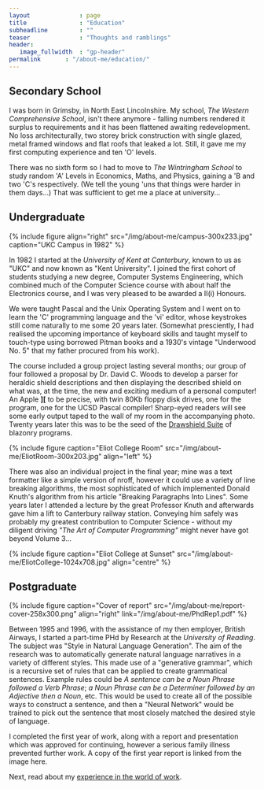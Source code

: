 ```yaml
---
layout              : page
title               : "Education"
subheadline         : ""
teaser              : "Thoughts and ramblings"
header:
   image_fullwidth  : "gp-header"
permalink       : "/about-me/education/"
---
```

Secondary School
----------------

I was born in Grimsby, in North East Lincolnshire. My school, _The Western Comprehensive School_, isn't there anymore - falling numbers rendered it surplus to requirements and it has been flattened awaiting redevelopment. No loss architecturally, two storey brick construction with single glazed, metal framed windows and flat roofs that leaked a lot. Still, it gave me my first computing experience and ten 'O' levels.

There was no sixth form so I had to move to _The Wintringham School_ to study random 'A' Levels in Economics, Maths, and Physics, gaining a 'B and two 'C's respectively. (We tell the young 'uns that things were harder in them days...) That was sufficient to get me a place at university...

Undergraduate
-------------

{% include figure align="right" src="/img/about-me/campus-300x233.jpg" caption="UKC Campus in 1982" %}

In 1982 I started at the _University of Kent at Canterbury_, known to us as "UKC" and now known as "Kent University". I joined the first cohort of students studying a new degree, Computer Systems Engineering, which combined much of the Computer Science course with about half the Electronics course, and I was very pleased to be awarded a II(i) Honours.

We were taught Pascal and the Unix Operating System and I went on to learn the 'C' programming language and the 'vi' editor, whose keystrokes still come naturally to me some 20 years later. (Somewhat presciently, I had realised the upcoming importance of keyboard skills and taught myself to touch-type using borrowed Pitman books and a 1930's vintage "Underwood No. 5" that my father procured from his work).

The course included a group project lasting several months; our group of four followed a proposal by Dr. David C. Woods to develop a parser for heraldic shield descriptions and then displaying the described shield on what was, at the time, the new and exciting medium of a personal computer! An Apple **\]\[** to be precise, with twin 80Kb floppy disk drives, one for the program, one for the UCSD Pascal compiler! Sharp-eyed readers will see some early output taped to the wall of my room in the accompanying photo. Twenty years later this was to be the seed of the [Drawshield Suite](https://karlwilcox.com/shieldinfo/) of blazonry programs.

{% include figure caption="Eliot College Room" src="/img/about-me/EliotRoom-300x203.jpg" align="left" %}

There was also an individual project in the final year; mine was a text formatter like a simple version of nroff, however it could use a variety of line breaking algorithms, the most sophisticated of which implemented Donald Knuth's algorithm from his article "Breaking Paragraphs Into Lines". Some years later I attended a lecture by the great Professor Knuth and afterwards gave him a lift to Canterbury railway station. Conveying him safely was probably my greatest contribution to Computer Science - without my diligent driving _"The Art of Computer Programming"_ might never have got beyond Volume 3...

{% include figure caption="Eliot College at Sunset" src="/img/about-me/EliotCollege-1024x708.jpg" align="centre" %}


Postgraduate
------------

{% include figure caption="Cover of report" src="/img/about-me/report-cover-258x300.png" align="right" link="/img/about-me/PhdRep1.pdf" %}

Between 1995 and 1996, with the assistance of my then employer, British Airways, I started a part-time PHd by Research at the _University of Reading_. The subject was "Style in Natural Language Generation". The aim of the research was to automatically generate natural language narratives in a variety of different styles. This made use of a "generative grammar", which is a recursive set of rules that can be applied to create grammatical sentences. Example rules could be _A sentence can be a Noun Phrase followed a Verb Phrase_; _a Noun Phrase can be a Determiner followed by an Adjective then a Noun_, etc. This would be used to create all of the possible ways to construct a sentence, and then a "Neural Network" would be trained to pick out the sentence that most closely matched the desired style of language.

I completed the first year of work, along with a report and presentation which was approved for continuing, however a serious family illness prevented further work. A copy of the first year report is linked from the image here.


Next, read about my [experience in the world of work](/about-me/industrial-experience).